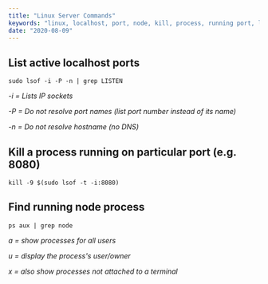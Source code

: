 ```yaml
---
title: "Linux Server Commands"
keywords: "linux, localhost, port, node, kill, process, running port, lsof"
date: "2020-08-09"
---
```


## List active localhost ports

```
sudo lsof -i -P -n | grep LISTEN
```

_-i = Lists IP sockets_

_-P = Do not resolve port names (list port number instead of its name)_

_-n = Do not resolve hostname (no DNS)_

## Kill a process running on particular port (e.g. 8080)

```
kill -9 $(sudo lsof -t -i:8080)
```

## Find running node process

```
ps aux | grep node
```

_a = show processes for all users_

_u = display the process's user/owner_

_x = also show processes not attached to a terminal_
